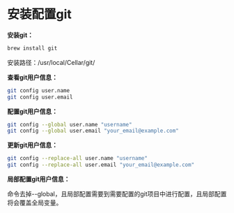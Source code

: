 # 安装配置git

**安装git：**
```bash
brew install git
```
安装路径：/usr/local/Cellar/git/

**查看git用户信息：**
```bash
git config user.name
git config user.email
```
**配置git用户信息：**
```bash
git config --global user.name "username"
git config --global user.email "your_email@example.com"
```
**更新git用户信息：**
```bash
git config --replace-all user.name "username"
git config --replace-all user.email "your_email@example.com"
```

**局部配置git用户信息：**

命令去掉--global，且局部配置需要到需要配置的git项目中进行配置，且局部配置将会覆盖全局变量。
